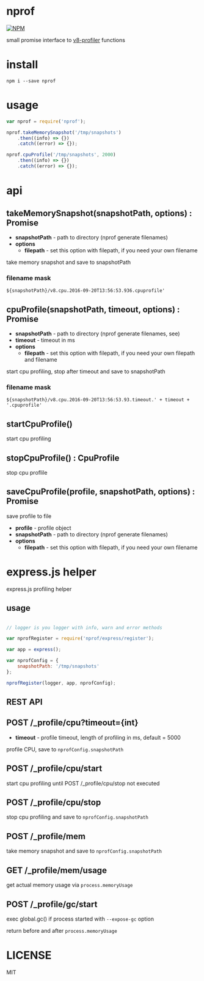 # nprof

[![NPM](https://nodei.co/npm/nprof.png?downloads=true&downloadRank=true&stars=true)](https://nodei.co/npm/nprof/)

small promise interface to [v8-profiler](https://github.com/node-inspector/v8-profiler) functions

# install

```
npm i --save nprof
```

# usage

```js
var nprof = require('nprof');

nprof.takeMemorySnapshot('/tmp/snapshots')
    .then((info) => {})
    .catch((error) => {});

nprof.cpuProfile('/tmp/snapshots', 2000)
    .then((info) => {})
    .catch((error) => {});

```

# api

## takeMemorySnapshot(snapshotPath, options) : Promise

- **snapshotPath** - path to directory (nprof generate filenames)
- **options**
    - **filepath** - set this option with filepath, if you need your own filename

take memory snapshot and save to snapshotPath

### filename mask

```
${snapshotPath}/v8.cpu.2016-09-20T13:56:53.936.cpuprofile'
```

## cpuProfile(snapshotPath, timeout, options) : Promise

- **snapshotPath** - path to directory (nprof generate filenames, see)
- **timeout**      - timeout in ms
- **options**
    - **filepath** - set this option with filepath, if you need your own filepath and filename

start cpu profiling, stop after timeout and save to snapshotPath

### filename mask

```
${snapshotPath}/v8.cpu.2016-09-20T13:56:53.93.timeout.' + timeout + '.cpuprofile'
```

## startCpuProfile()

start cpu profiling

## stopCpuProfile() : CpuProfile

stop cpu proflile

## saveCpuProfile(profile, snapshotPath, options) : Promise

save profile to file

- **profile** - profile object
- **snapshotPath** - path to directory (nprof generate filenames)
- **options**
    - **filepath** - set this option with filepath, if you need your own filename


# express.js helper

express.js profiling helper

## usage

```js

// logger is you logger with info, warn and error methods

var nprofRegister = require('nprof/express/register');

var app = express();

var nprofConfig = {
    snapshotPath: '/tmp/snapshots'
};

nprofRegister(logger, app, nprofConfig);

```

## REST API

## POST /_profile/cpu?timeout={int}

- **timeout** - profile timeout, length of profiling in ms, default = 5000

profile CPU, save to `nprofConfig.snapshotPath`

## POST /_profile/cpu/start

start cpu profiling until POST /_profile/cpu/stop not executed

## POST /_profile/cpu/stop

stop cpu profiling and save to `nprofConfig.snapshotPath`

## POST /_profile/mem

take memory snapshot and save to `nprofConfig.snapshotPath`

## GET /_profile/mem/usage

get actual memory usage via `process.memoryUsage`

## POST /_profile/gc/start

exec global.gc() if process started with `--expose-gc` option

return before and after `process.memoryUsage`

# LICENSE

MIT

